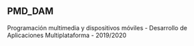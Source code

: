 ## PMD_DAM
Programación multimedia y dispositivos móviles - Desarrollo de Aplicaciones Multiplataforma - 2019/2020


